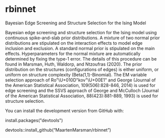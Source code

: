 # rbinnet
Bayesian Edge Screening and Structure Selection for the Ising Model

Bayesian edge screening and structure selection for the Ising 
model using continuous spike-and-slab prior distributions. A mixture of 
two normal prior distributions are stipulated on the interaction effects to
model edge inclusion and exclusion. A standard normal prior is stipulated 
on the main effects. Hyperparameters for the normal mixture are 
automatically determined by fixing the type-1 error. The details of this 
procedure can be found in Marsman, Huth, Waldorp, and Ntzoufras (2020). The prior 
distribution on the structures (configurations of edges) is either uniform,
or uniform on structure complexity (Beta(1,1)-Binomial). The EM variable 
selection approach of Ro"\U+010D"kov"\U+00E1" and George (Journal of the 
American Statistical Association, 109(506):828-846, 2014) is used for edge 
screening and the SSVS approach of George and McCulloch (Journal of the 
American Statistical Association, 88(423):881-889, 1993) is used for 
structure selection.


You can install the development version from GitHub with:

install.packages("devtools")

devtools::install_github(“MaartenMarsman/rbinnet”)
